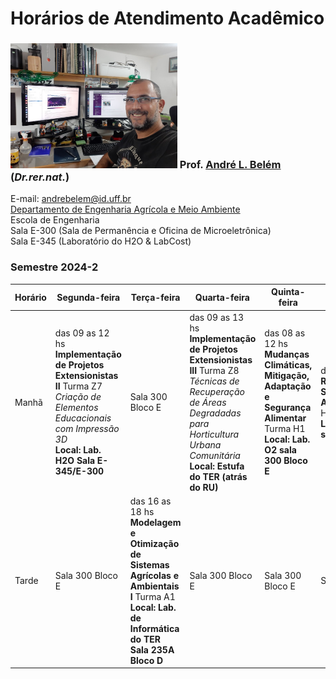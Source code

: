 # Horários de Atendimento Acadêmico

### <img src='Andre_Belem_E300.jpg' height=200px></img> Prof. [André L. Belém](https://www.github.com/andrebelem) (*Dr.rer.nat.*) <br>

E-mail: [andrebelem@id.uff.br](mailto:andrebelem@id.uff.br)<br>
[Departamento de Engenharia Agrícola e Meio Ambiente](http://www.ter.sites.uff.br)<br>
Escola de Engenharia<br>
Sala E-300 (Sala de Permanência e Oficina de Microeletrônica)<br>
Sala E-345 (Laboratório do H2O & LabCost)<br>

### Semestre 2024-2
| Horário          | Segunda-feira   | Terça-feira | Quarta-feira | Quinta-feira | Sexta-feira |
|------------------|-----------------|-------------|--------------|--------------|-------------|
| Manhã   | das 09 as 12 hs<br>**Implementação de Projetos Extensionistas II** Turma Z7<br> *Criação de Elementos Educacionais com Impressão 3D*<br>**Local: Lab. H2O Sala E-345/E-300** | Sala 300 Bloco E | das 09 as 13 hs<br>**Implementação de Projetos Extensionistas III** Turma Z8<br> *Técnicas de Recuperação de Áreas Degradadas para Horticultura Urbana Comunitária*<br>**Local: Estufa do TER (atrás do RU)** | das 08 as 12 hs<br>**Mudanças Climáticas, Mitigação, Adaptação e Segurança Alimentar** Turma H1<br>**Local: Lab. O2 sala 300 Bloco E** | das 08 as 12 hs<br>**Responsabilidade Social e Ambiental** Turma H1<br>**Local: Bloco H sala 201** |
| Tarde   | Sala 300 Bloco E   | das 16 as 18 hs<br>**Modelagem e Otimização de Sistemas Agrícolas e Ambientais I** Turma A1 <br>**Local: Lab. de Informática do TER Sala 235A Bloco D**  |   Sala 300 Bloco E | Sala 300 Bloco E  | Sala 300 Bloco E  |
